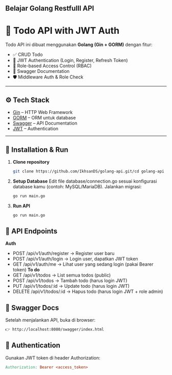 ## Belajar Golang Restfulll API

# 📝 Todo API with JWT Auth

Todo API ini dibuat menggunakan **Golang (Gin + GORM)** dengan fitur:
- ✅ CRUD Todo
- 🔐 JWT Authentication (Login, Register, Refresh Token)
- 👤 Role-based Access Control (RBAC)
- 📖 Swagger Documentation
- 🛡 Middleware Auth & Role Check

---

## ⚙️ Tech Stack
- [Gin](https://gin-gonic.com/) – HTTP Web Framework
- [GORM](https://gorm.io/) – ORM untuk database
- [Swagger](https://swagger.io/) – API Documentation
- [JWT](https://jwt.io/) – Authentication

---

## 🚀 Installation & Run

1. **Clone repository**
   ``` bash
   git clone https://github.com/IkhsanDS/golang-api.git/cd golang-api
   ```
2. **Setup Database**
   Edit file database/connection.go sesuai konfigurasi database kamu (contoh: MySQL/MariaDB).
   Jalankan migrasi:
   ``` bash
   go run main.go
   ```
3. **Run API**
   ``` bash
   go run main.go
   ```
## 📌 API Endpoints
  **Auth**
  - POST /api/v1/auth/register → Register user baru
  - POST /api/v1/auth/login → Login user, dapatkan JWT token
  - GET /api/v1/auth/me → Lihat user yang sedang login (pakai Bearer token)
 **To do**
  - GET /api/v1/todos → List semua todos (public)
  - POST /api/v1/todos → Tambah todo (harus login JWT)
  - PUT /api/v1/todos/:id → Update todo (harus login JWT)
  - DELETE /api/v1/todos/:id → Hapus todo (harus login JWT + role admin)

## 📖 Swagger Docs
   Setelah menjalankan API, buka di browser:
   ``` bash
   👉 http://localhost:8080/swagger/index.html
   ```
## 🔑 Authentication
   Gunakan JWT token di header Authorization:
   ``` makefile
   Authorization: Bearer <access_token>
  ```

  

   
